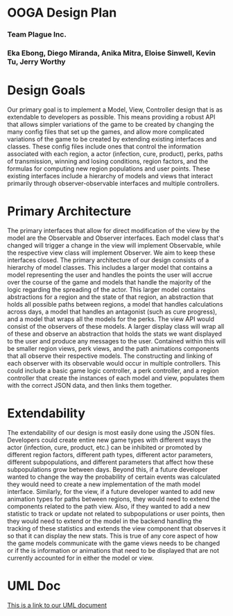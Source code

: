 # OOGA Design Plan

### Team Plague Inc.

### Eka Ebong, Diego Miranda, Anika Mitra, Eloise Sinwell, Kevin Tu, Jerry Worthy

# Design Goals

Our primary goal is to implement a Model, View, Controller design that is as extendable to developers 
as possible. This means providing a robust API that allows simpler variations of the game to be created 
by changing the many config files that set up the games, and allow more complicated variations of the 
game to be created by extending existing interfaces and classes. These config files include ones that 
control the information associated with each region, a actor (infection, cure, product), perks, 
paths of transmission, winning and losing conditions, region factors, and the formulas for computing 
new region populations and user points. These existing interfaces include a hierarchy of models and 
views that interact primarily through observer-observable interfaces and multiple controllers.

# Primary Architecture

The primary interfaces that allow for direct modification of the view by the model are the Observable 
and Observer interfaces. Each model class that's changed will trigger a change in the view will implement 
Observable, while the respective view class will implement Observer. We aim to keep these interfaces 
closed. The primary architecture of our design consists of a hierarchy of model classes. This includes 
a larger model that contains a model representing the user and handles the points the user will accrue 
over the course of the game and models that handle the majority of the logic regarding the spreading 
of the actor. This larger model contains abstractions for a region and the state of that 
region, an abstraction that holds all possible paths between regions, a model that handles calculations 
across days, a model that handles an antagonist (such as cure progress), and a model that wraps all 
the models for the perks. The view API would consist of the observers of these models. A larger display 
class will wrap all of these and observe an abstraction that holds the stats we want displayed to the 
user and produce any messages to the user. Contained within this will be smaller region views, perk views, 
and the path animations components that all observe their respective models. The constructing and linking 
of each observer with its observable would occur in multiple controllers. This could include a basic 
game logic controller, a perk controller, and a region controller that create the instances of each 
model and view, populates them with the correct JSON data, and then links them together.

# Extendability
The extendability of our design is most easily done using the JSON files. Developers could create entire 
new game types with different ways the actor (infection, cure, product, etc.) can be inhibited 
or promoted by different region factors, different path types, different actor parameters, different 
subpopulations, and different parameters that affect how these subpopulations grow between days. Beyond this,
if a future developer wanted to change the way the probability of certain events was calculated they would need
to create a new implementation of the math model interface. Similarly, for the view, if a future developer wanted
to add new animation types for paths between regions, they would need to extend the components related to the 
path view. Also, if they wanted to add a new statistic to track or update not related to subpopulations or user points, then they would need to extend or the model in 
the backend handling the tracking of these statistics and extends the view component that observes it so that it
can display the new stats. This is true of any core aspect of how the game models communicate with the game views needs to
be changed or if the is information or animations that need to be displayed that are not currently accounted for 
in either the model or view. 

# UML Doc

[This is a link to our UML document](https://lucid.app/lucidchart/a93faab1-f459-4818-8dcd-2f0a5402a8cc/edit?viewport_loc=-5068%2C260%2C4440%2C2076%2C0_0&invitationId=inv_827731cd-dc27-4bbd-accc-6008e6fd1f76)